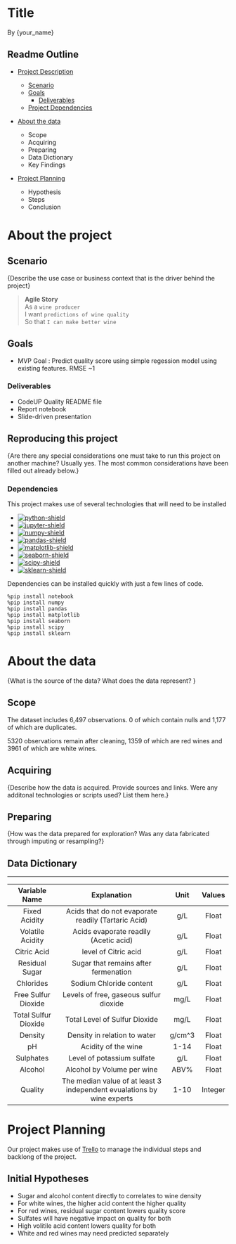 # Title
By {your_name}

## Readme Outline
- [Project Description](#project_desc)  
    - [Scenario](#scenario)
    - [Goals](#goals)
        - [Deliverables](#deliverables)
    - [Project Dependencies](#dependencies)

- [About the data](#data)
    - Scope
    - Acquiring
    - Preparing
    - Data Dictionary
    - Key Findings

- [Project Planning](#plan)  
    - Hypothesis
    - Steps
    - Conclusion



# About the project <a name="project_desc"></a>

## Scenario

{Describe the use case or business context that is the driver behind the project}

> __Agile Story__  
    As a `wine producer`  
    I want `predictions of wine quality`  
    So that `I can make better wine`  

## Goals

- MVP Goal : Predict quality score using simple regession model using existing features. RMSE ~1

### Deliverables

- CodeUP Quality README file
- Report notebook
- Slide-driven presentation

## Reproducing this project

{Are there any special considerations one must take to run this project on another machine?  Usually yes.  The most common considerations have been filled out already below.}

### Dependencies

This project makes use of several technologies that will need to be installed
* [![python-shield](https://img.shields.io/badge/Python-3-blue?&logo=python&logoColor=white)
    ](https://www.python.org/)
* [![jupyter-shield](https://img.shields.io/badge/Jupyter-notebook-orange?logo=jupyter&logoColor=white)
    ](https://jupyter.org/)
* [![numpy-shield](https://img.shields.io/badge/Numpy-grey?&logo=numpy)
    ](https://numpy.org/)
* [![pandas-shield](https://img.shields.io/badge/Pandas-grey?&logo=pandas)
    ](https://pandas.pydata.org/)
* [![matplotlib-shield](https://img.shields.io/badge/Matplotlib-grey.svg?)
    ](https://matplotlib.org)
* [![seaborn-shield](https://img.shields.io/badge/Seaborn-grey?&logoColor=white)
    ](https://seaborn.pydata.org/)
* [![scipy-shield](https://img.shields.io/badge/SciPy-grey?&logo=scipy&logoColor=white)
    ](https://scipy.org/)
* [![sklearn-shield](https://img.shields.io/badge/_-grey?logo=scikitlearn&logoColor=white&label=scikit-learn)
    ](https://scikit-learn.org/stable/)

Dependencies can be installed quickly with just a few lines of code.
```
%pip install notebook
%pip install numpy
%pip install pandas
%pip install matplotlib
%pip install seaborn
%pip install scipy
%pip install sklearn
```


# About the data

{What is the source of the data?
What does the data represent? }

## Scope

The dataset includes 6,497 observations. 0 of which contain nulls and 1,177 of which are duplicates.

5320 observations remain after cleaning, 1359 of which are red wines and 3961 of which are white wines.

## Acquiring

{Describe how the data is acquired. Provide sources and links.  Were any additonal technologies or scripts used? List them here.}

## Preparing

{How was the data prepared for exploration?  Was any data fabricated through imputing or resampling?}

## Data Dictionary
---
| **Variable Name** | **Explanation** | **Unit** | **Values** |
| :---: | :---: | :---: | :---: |
| Fixed Acidity |  Acids that do not evaporate readily (Tartaric Acid) | g/L | Float |
| Volatile Acidity | Acids evaporate readily (Acetic acid) | g/L | Float |
| Citric Acid | level of Citric acid | g/L | Float |
| Residual Sugar | Sugar that remains after fermenation | g/L | Float |
| Chlorides | Sodium Chloride content | g/L | Float |
| Free Sulfur Dioxide | Levels of free, gaseous sulfur dioxide | mg/L | Float |
| Total Sulfur Dioxide | Total Level of Sulfur Dioxide | mg/L | Float |
| Density | Density in relation to water | g/cm^3 | Float |
| pH| Acidity of the wine | 1-14 | Float |
| Sulphates | Level of potassium sulfate | g/L | Float |
| Alcohol | Alcohol by Volume per wine | ABV% | Float |
| Quality |  The median value of at least 3 independent evualations by wine experts| 1-10 | Integer |



# Project Planning <a name="plan"></a>

Our project makes use of [Trello](https://trello.com/invite/b/QJuhQCLq/e6f31d6c42f14e6e43ac38b3d6775e58/winequality) to manage the individual steps and backlong of the project.


## Initial Hypotheses

- Sugar and alcohol content directly to correlates to wine density
- For white wines, the higher acid content the higher quality
- For red wines, residual sugar content lowers quality score
- Sulfates will have negative impact on quality for both
- High volitile acid content lowers quality for both
- White and red wines may need predicted separately
